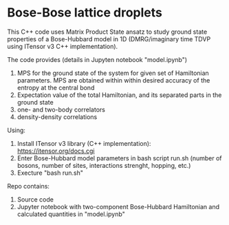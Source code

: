 # Bose-Bose lattice droplets

This C++ code uses Matrix Product State ansatz to study ground state properties of a  Bose-Hubbard model in 1D (DMRG/imaginary time TDVP using ITensor v3 C++ implementation).

The code provides (details in Jupyten notebook "model.ipynb")

  1. MPS for the ground state of the system for given set of Hamiltonian parameters. MPS are obtained within within desired accuracy of the entropy at the central bond
  1. Expectation value of the total Hamiltonian, and its separated parts in the ground state
  2. one- and two-body correlators
  3. density-density correlations

Using:

  1. Install ITensor v3 library (C++ implementation): https://itensor.org/docs.cgi
  2. Enter Bose-Hubbard model parameters in bash script run.sh (number of bosons, number of sites, interactions strenght, hopping, etc.)
  3. Execture "bash run.sh"

Repo contains:

  1. Source code
  2. Jupyter notebook with two-component Bose-Hubbard Hamiltonian and calculated quantities in "model.ipynb"
